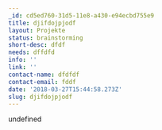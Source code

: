 ```yaml
---
_id: cd5ed760-31d5-11e8-a430-e94ecbd755e9
title: djifdojpjodf
layout: Projekte
status: brainstorming
short-desc: dfdf
needs: dffdfd
info: ''
link: ''
contact-name: dfdfdf
contact-email: fddf
date: '2018-03-27T15:44:58.273Z'
slug: djifdojpjodf
---
```

undefined
